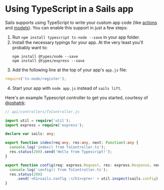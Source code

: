 # Using TypeScript in a Sails app

Sails supports using TypeScript to write your custom app code (like [actions](http://www.sailsjs.com/documentation/concepts/actions-and-controllers) and [models](http://sailsjs.com/documentation/concepts/models-and-orm)).  You can enable this support in just a few steps:

1. Run `npm install typescript ts-node --save` in your app folder.
2. Install the necessary typings for your app.  At the very least you'll probably want to:
   ```
   npm install @types/node --save
   npm install @types/express --save
   ```
3. Add the following line at the top of your app's `app.js` file:
```javascript
require('ts-node/register');
```
4. Start your app with `node app.js` instead of `sails lift`.

Here's an example Typescript controller to get you started, courtesy of [@oshatrk](https://github.com/oshatrk):

```typescript
// api/controllers/TsController.js

import util = require('util');
import express = require('express');

declare var sails: any;

export function index(req:any, res:any, next: Function):any {
  console.log('index() from TsController.ts');
  res.status(200).send('Hello from Typescript!');
}

export function config(req: express.Request, res: express.Response, next: Function) {
  console.log('config() from TsController.ts');
  res.status(200)
     .send('<h1>sails.config :</h1><pre>' + util.inspect(sails.config) + '<pre>');
}
```

<docmeta name="displayName" value="Using TypeScript">
